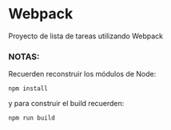 # Webpack

Proyecto de lista de tareas utilizando Webpack


### NOTAS:
Recuerden reconstruir los módulos de Node:

```
npm install
```

y para construir el build recuerden:

```
npm run build
```
